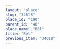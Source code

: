 ```yaml
---
layout: "place"
slug: "34615"
place_id: "190"
parent_id: "40"
place_name: "Bēl"
title: "Bēl"
previous_item: "34618"
---
```

